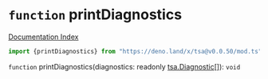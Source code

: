 # `function` printDiagnostics

[Documentation Index](../README.md)

```ts
import {printDiagnostics} from "https://deno.land/x/tsa@v0.0.50/mod.ts"
```

`function` printDiagnostics(diagnostics: readonly [tsa.Diagnostic](../interface.Diagnostic/README.md)\[]): `void`

